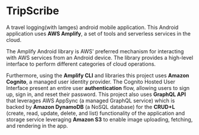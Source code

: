# TripScribe
A travel logging(with Iamges) android mobile application.
This Android application uses **AWS Amplify**, a set of tools and serverless services in the cloud.

The Amplify Android library is AWS' preferred mechanism for interacting with AWS services from an Android device.
The library provides a high-level interface to perform different categories of cloud operations.

Furthermore, using the **Amplify CLI** and libraries this project uses **Amazon Cognito**, a managed user identity provider. The Cognito Hosted User Interface present an entire user **authentication** flow, allowing users to sign up, sign in, and reset their password.
This project also uses **GraphQL API** that leverages AWS AppSync (a managed GraphQL service) which is backed by **Amazon DynamoDB** (a NoSQL database) for the **CRUD+L** (create, read, update, delete, and list) functionality of the application and storage service leveraging **Amazon S3** to enable image uploading, fetching, and rendering in the app.
